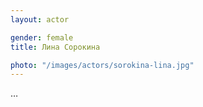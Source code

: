 ```yaml
---
layout: actor

gender: female
title: Лина Сорокина

photo: "/images/actors/sorokina-lina.jpg"
---
```


…